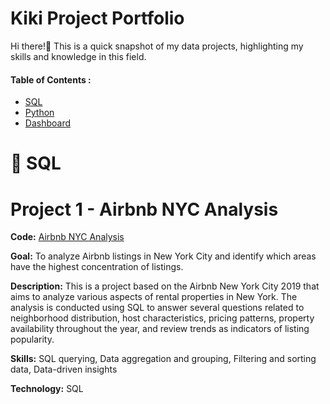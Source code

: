 # Kiki Project Portfolio
Hi there!👋 This is a quick snapshot of my data projects, highlighting my skills and knowledge in this field.
#### Table of Contents :

- [SQL](https://github.com/kikizm/Data#sql)
- [Python](https://github.com/kikizm/Data#python)
- [Dashboard](https://github.com/kikizm/Data#dashboard)


# 📂 SQL
# Project 1 - Airbnb NYC Analysis 
 
**Code:** [Airbnb NYC Analysis](https://github.com/kikizm/Airbnb-NYC-Analysis-with-SQL)

**Goal:** To analyze Airbnb listings in New York City and identify which areas have the highest concentration of listings.

**Description:** This is a project based on the Airbnb New York City 2019 that aims to analyze various aspects of rental properties in New York. The analysis is conducted using SQL to answer several questions related to neighborhood distribution, host characteristics, pricing patterns, property availability throughout the year, and review trends as indicators of listing popularity. 

**Skills:** SQL querying, Data aggregation and grouping, Filtering and sorting data, Data-driven insights

**Technology:** SQL 
